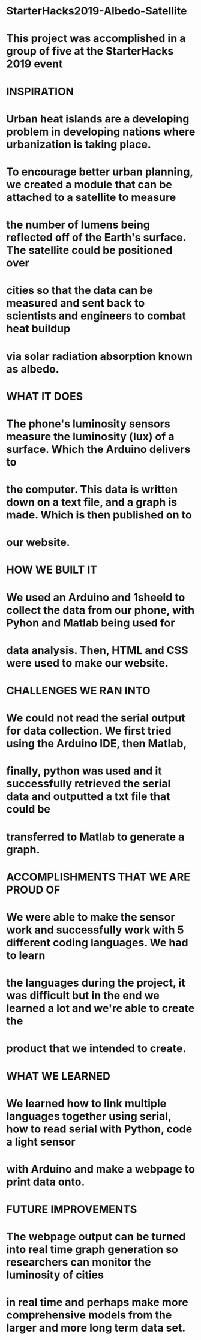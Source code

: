 # StarterHacks2019-Albedo-Satellite
# This project was accomplished in a group of five at the StarterHacks 2019 event

# INSPIRATION
# Urban heat islands are a developing problem in developing nations where urbanization is taking place. 
# To encourage better urban planning, we created a module that can be attached to a satellite to measure 
# the number of lumens being reflected off of the Earth's surface. The satellite could be positioned over 
# cities so that the data can be measured and sent back to scientists and engineers to combat heat buildup 
# via solar radiation absorption known as albedo.

# WHAT IT DOES
# The phone's luminosity sensors measure the luminosity (lux) of a surface. Which the Arduino delivers to 
# the computer. This data is written down on a text file, and a graph is made. Which is then published on to 
# our website.

# HOW WE BUILT IT
# We used an Arduino and 1sheeld to collect the data from our phone, with Pyhon and Matlab being used for 
# data analysis. Then, HTML and CSS were used to make our website.

# CHALLENGES WE RAN INTO
# We could not read the serial output for data collection. We first tried using the Arduino IDE, then Matlab, 
# finally, python was used and it successfully retrieved the serial data and outputted a txt file that could be 
# transferred to Matlab to generate a graph.

# ACCOMPLISHMENTS THAT WE ARE PROUD OF
# We were able to make the sensor work and successfully work with 5 different coding languages. We had to learn 
# the languages during the project, it was difficult but in the end we learned a lot and we're able to create the
# product that we intended to create.

# WHAT WE LEARNED
# We learned how to link multiple languages together using serial, how to read serial with Python, code a light sensor 
# with Arduino and make a webpage to print data onto.

# FUTURE IMPROVEMENTS
# The webpage output can be turned into real time graph generation so researchers can monitor the luminosity of cities 
# in real time and perhaps make more comprehensive models from the larger and more long term data set.
